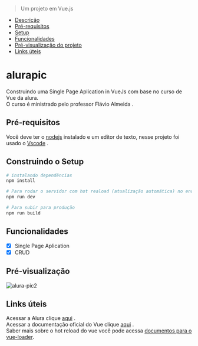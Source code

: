 > Um projeto em Vue.js
* [Descrição](#alurapic)
* [Pré-requisitos](#pré-requisitos)
* [Setup](#construindo-o-setup)
* [Funcionalidades](#funcionalidades)
* [Pré-visualização do projeto](#pré-visualização)
* [Links úteis](#links-úteis)

# alurapic
Construindo uma Single Page Aplication in VueJs com base no curso de Vue da alura. <br>
O curso é ministrado pelo professor <a>Flávio Almeida </a>. 


## Pré-requisitos
Você deve ter o [nodejs](https://nodejs.org/en/) instalado e um editor de texto, nesse projeto foi usado o [Vscode](https://code.visualstudio.com/) .

## Construindo o Setup

``` bash
# instalando dependências
npm install

# Para rodar o servidor com hot reaload (atualização automática) no endereço localhost:8080
npm run dev

# Para subir para produção
npm run build
```
## Funcionalidades
+ [x] Single Page Aplication
+ [x] CRUD 

## Pré-visualização
![alura-pic2](https://user-images.githubusercontent.com/51720161/161081075-2bb32fc7-d621-439d-a03b-986a8ced761b.gif)

## Links úteis
Acessar a Alura clique [aqui](https://www.alura.com.br/) .<br>
Acessar a documentação oficial do Vue clique [aqui](https://vuejs.org/) .<br> 
Saber mais sobre o hot reload do vue você pode acessa [documentos para o vue-loader](http://vuejs.github.io/vue-loader).

